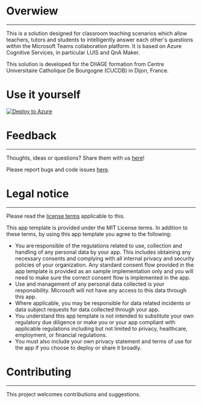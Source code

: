 # Overwiew
___

This is a solution designed for classroom teaching scenarios which allow teachers, tutors and students to intelligently answer each other's questions within the Microsoft Teams collaboration platform. It is based on Azure Cognitive Services, in particular LUIS and QnA Maker.

This solution is developed for the DIIAGE formation from Centre Universitaire Catholique De Bourgogne (CUCDB) in Dijon, France.

# Use it yourself


[![Deploy to Azure](https://aka.ms/deploytoazurebutton)](https://portal.azure.com/#create/Microsoft.Template/uri/https%3A%2F%2Fraw.githubusercontent.com%2FGrevord%2Feducational-teams-bot%2Ffeatures%2Farm_templates%2Farm_templates%2Farm_deploy_ressources.json)



# Feedback
___
Thoughts, ideas or questions? Share them with us [here](https://github.com/Grevord/educational-teams-bot/issues/new)!

Please report bugs and code issues [here](https://github.com/Grevord/educational-teams-bot/issues/new).

# Legal notice
___
Please read the [license terms](https://github.com/Grevord/educational-teams-bot/blob/main/LICENSE) applicable to this.

This app template is provided under the MIT License terms. In addition to these terms, by using this app template you agree to the following:

- You are responsible of the regulations related to use, collection and handling of any personal data by your app. This includes obtaining any necessary consents and complying with all internal privacy and security policies of your organization. Any standard consent flow provided in the app template is provided as an sample implementation only and you will need to make sure the correct consent flow is implemented in the app.
- Use and management of any personal data collected is your responsibility. Microsoft will not have any access to this data through this app.
- Where applicable, you may be responsible for data related incidents or data subject requests for data collected through your app.
- You understand this app template is not intended to substitute your own regulatory due diligence or make you or your app compliant with applicable regulations including but not limited to privacy, healthcare, employment, or financial regulations.
- You must also include your own privacy statement and terms of use for the app if you choose to deploy or share it broadly.

# Contributing
___
This project welcomes contributions and suggestions.